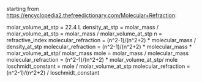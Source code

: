 starting from https://encyclopedia2.thefreedictionary.com/Molecular+Refraction:

molar_volume_at_stp = 22.4 L
density_at_stp = molar_mass / molar_volume_at_stp = molar_mass / molar_volume_at_stp
n = refractive_index
molecular_refraction = (n^2-1)/(n^2+2) * molecular_mass / density_at_stp
molecular_refraction = (n^2-1)/(n^2+2) * molecular_mass * molar_volume_at_stp/ molar_mass
mole = molar_mass / molecular_mass
molecular_refraction = (n^2-1)/(n^2+2) * molar_volume_at_stp/ mole
loschmidt_constant = mole / molar_volume_at_stp
molecular_refraction = (n^2-1)/(n^2+2) / loschmidt_constant
